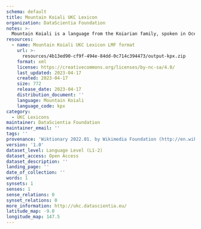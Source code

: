 ```yaml
---
schema: default
title: Mountain Koiali UKC Lexicon
organization: DataScientia Foundation
notes: >-
  Mountain Koiali is a language from the Koiarian family, spoken in Oceania. The UKC Lexicon of Mountain Koiali is represented as a lexico-semantic network. It consists of words, word senses, synsets, as well as sense-level and synset-level relationships.
resources:
  - name: Mountain Koiali UKC Lexicon LMF format
    url: >-
      resources/4b13ed90-cf9f-494e-84dd-0c714c394473/output-kpx.zip
    format: xml
    license: https://creativecommons.org/licenses/by-nc-sa/4.0/
    last_updated: 2023-04-17
    created: 2023-04-17
    size: 772
    release_date: 2023-04-17
    distribution_document: ''
    language: Mountain Koiali
    language_code: kpx
category:
  - UKC Lexicons
maintainer: DataScientia Foundation
maintainer_email: ''
tags: ''
provenance: 'Wiktionary 2022.01. by Wikimedia Foundation (http://en.wiktionary.org); Princeton WordNet 2.1 by Princeton University (https://wordnet.princeton.edu)'
version: '1.0'
dataset_level: Language Level (L1-2)
dataset_access: Open Access
dataset_description: ''
landing_page: ''
date_of_collection: ''
words: 1
synsets: 1
senses: 1
sense_relations: 0
synset_relations: 0
more_information: http://ukc.datascientia.eu/
latitude_map: -9.0
longitude_map: 147.5
---
```

